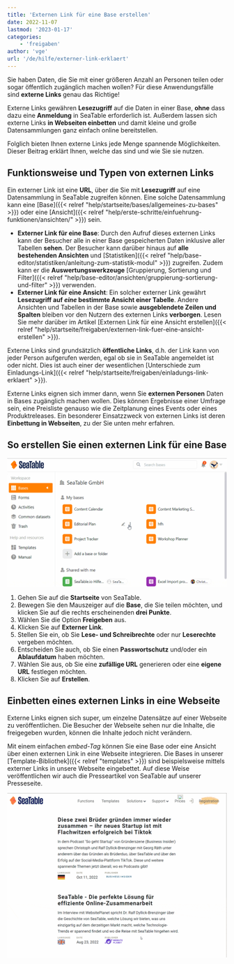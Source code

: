 ```yaml
---
title: 'Externen Link für eine Base erstellen'
date: 2022-11-07
lastmod: '2023-01-17'
categories:
    - 'freigaben'
author: 'vge'
url: '/de/hilfe/externer-link-erklaert'
---
```


Sie haben Daten, die Sie mit einer größeren Anzahl an Personen teilen oder sogar öffentlich zugänglich machen wollen? Für diese Anwendungsfälle sind **externe Links** genau das Richtige!

Externe Links gewähren **Lesezugriff** auf die Daten in einer Base, **ohne** dass dazu eine **Anmeldung** in SeaTable erforderlich ist. Außerdem lassen sich externe Links **in Webseiten einbetten** und damit kleine und große Datensammlungen ganz einfach online bereitstellen.

Folglich bieten Ihnen externe Links jede Menge spannende Möglichkeiten. Dieser Beitrag erklärt Ihnen, welche das sind und wie Sie sie nutzen.

## Funktionsweise und Typen von externen Links

Ein externer Link ist eine **URL**, über die Sie mit **Lesezugriff** auf eine Datensammlung in SeaTable zugreifen können. Eine solche Datensammlung kann eine [Base]({{< relref "help/startseite/bases/allgemeines-zu-bases" >}}) oder eine [Ansicht]({{< relref "help/erste-schritte/einfuehrung-funktionen/ansichten/" >}}) sein.

- **Externer Link für eine Base**: Durch den Aufruf dieses externen Links kann der Besucher alle in einer Base gespeicherten Daten inklusive aller Tabellen **sehen**. Der Besucher kann darüber hinaus auf **alle bestehenden Ansichten** und [Statistiken]({{< relref "help/base-editor/statistiken/anleitung-zum-statistik-modul" >}}) zugreifen. Zudem kann er die **Auswertungswerkzeuge** [Gruppierung, Sortierung und Filter]({{< relref "help/base-editor/ansichten/gruppierung-sortierung-und-filter" >}}) verwenden.
- **Externer Link für eine Ansicht**: Ein solcher externer Link gewährt **Lesezugriff auf _eine_ bestimmte Ansicht einer Tabelle**. Andere Ansichten und Tabellen in der Base sowie **ausgeblendete Zeilen und Spalten** bleiben vor den Nutzern des externen Links **verborgen**. Lesen Sie mehr darüber im Artikel [Externen Link für eine Ansicht erstellen]({{< relref "help/startseite/freigaben/externen-link-fuer-eine-ansicht-erstellen" >}}).

Externe Links sind grundsätzlich **öffentliche Links**, d.h. der Link kann von jeder Person aufgerufen werden, egal ob sie in SeaTable angemeldet ist oder nicht. Dies ist auch einer der wesentlichen [Unterschiede zum Einladungs-Link]({{< relref "help/startseite/freigaben/einladungs-link-erklaert" >}}).

Externe Links eignen sich immer dann, wenn Sie **externen Personen** Daten in Bases zugänglich machen wollen. Dies können Ergebnisse einer Umfrage sein, eine Preisliste genauso wie die Zeitplanung eines Events oder eines Produktreleases. Ein besonderer Einsatzzweck von externen Links ist deren **Einbettung in Webseiten**, zu der Sie unten mehr erfahren.

## So erstellen Sie einen externen Link für eine Base

![Externer Link erklärt](images/Externer-Link-erklaert.gif)

1. Gehen Sie auf die **Startseite** von SeaTable.
2. Bewegen Sie den Mauszeiger auf die **Base**, die Sie teilen möchten, und klicken Sie auf die rechts erscheinenden **drei Punkte**.
3. Wählen Sie die Option **Freigeben** aus.
4. Klicken Sie auf **Externer Link**.
5. Stellen Sie ein, ob Sie **Lese- und Schreibrechte** oder nur **Leserechte** vergeben möchten.
6. Entscheiden Sie auch, ob Sie einen **Passwortschutz** und/oder ein **Ablaufdatum** haben möchten.
7. Wählen Sie aus, ob Sie eine **zufällige URL** generieren oder eine **eigene URL** festlegen möchten.
8. Klicken Sie auf **Erstellen**.

## Einbetten eines externen Links in eine Webseite

Externe Links eignen sich super, um einzelne Datensätze auf einer Webseite zu veröffentlichen. Die Besucher der Webseite sehen nur die Inhalte, die freigegeben wurden, können die Inhalte jedoch nicht verändern.

Mit einem einfachen _embed-Tag_ können Sie eine Base oder eine Ansicht über einen externen Link in eine Webseite integrieren. Die Bases in unserer [Template-Bibliothek]({{< relref "templates" >}}) sind beispielsweise mittels externer Links in unsere Webseite eingebettet. Auf diese Weise veröffentlichen wir auch die Presseartikel von SeaTable auf unserer Presseseite.

![Einbetten von einem externen Link in eine Webseite](images/externer-link-in-webseite.gif)
